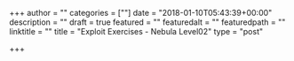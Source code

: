 +++
author = ""
categories = [""]
date = "2018-01-10T05:43:39+00:00"
description = ""
draft = true
featured = ""
featuredalt = ""
featuredpath = ""
linktitle = ""
title = "Exploit Exercises - Nebula Level02"
type = "post"

+++

